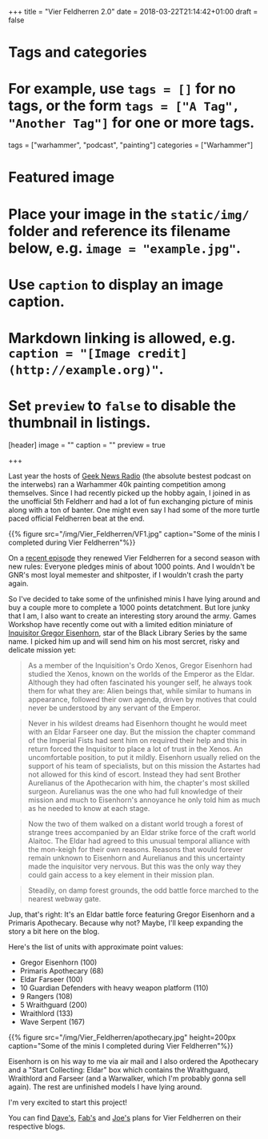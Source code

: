 +++
title = "Vier Feldherren 2.0"
date = 2018-03-22T21:14:42+01:00
draft = false

# Tags and categories
# For example, use `tags = []` for no tags, or the form `tags = ["A Tag", "Another Tag"]` for one or more tags.
tags = ["warhammer", "podcast", "painting"]
categories = ["Warhammer"]

# Featured image
# Place your image in the `static/img/` folder and reference its filename below, e.g. `image = "example.jpg"`.
# Use `caption` to display an image caption.
#   Markdown linking is allowed, e.g. `caption = "[Image credit](http://example.org)"`.
# Set `preview` to `false` to disable the thumbnail in listings.
[header]
image = ""
caption = ""
preview = true

+++

Last year the hosts of [Geek News Radio](http://www.sixgun.org) (the absolute bestest podcast on the interwebs) ran a Warhammer 40k painting competition among themselves. Since I had recently picked up the hobby again, I joined in as the unofficial 5th Feldherr and had a lot of fun exchanging picture of minis along with a ton of banter. One might even say I had some of the more turtle paced official Feldherren beat at the end.

{{% figure src="/img/Vier_Feldherren/VF1.jpg" caption="Some of the minis I completed during Vier Feldherren"%}}

On a [recent episode](http://sixgun.org/episode/gnr57/) they renewed Vier Feldherren for a second season with new rules: Everyone pledges minis of about 1000 points. And I wouldn't be GNR's most loyal memester and shitposter, if I wouldn't crash the party again.

So I've decided to take some of the unfinished minis I have lying around and buy a couple more to complete a 1000 points detatchment. But lore junky that I am, I also want to create an interesting story around the army. Games Workshop have recently come out with a limited edition miniature of [Inquisitor Gregor Eisenhorn](https://www.warhammer-community.com/2018/01/29/black-library-celebration-coming-soongw-homepage-post-3/), star of the Black Library Series by the same name. I picked him up and will send him on his most sercret, risky and delicate mission yet:


> As a member of the Inquisition's Ordo Xenos, Gregor Eisenhorn had studied the Xenos, known on the worlds of the Emperor as the Eldar. Although they had often fascinated his younger self, he always took them for what they are: Alien beings that, while similar to humans in appearance, followed their own agenda, driven by motives that could never be understood by any servant of the Emperor.

> Never in his wildest dreams had Eisenhorn thought he would meet with an Eldar Farseer one day. But the mission the chapter command of the Imperial Fists had sent him on required their help and this in return forced the Inquisitor to place a lot of trust in the Xenos. An uncomfortable position, to put it mildly. Eisenhorn usually relied on the support of his team of specialists, but on this mission the Astartes had not allowed for this kind of escort. Instead they had sent Brother Aurelianus of the Apothecarion with him, the chapter's most skilled surgeon. Aurelianus was the one who had full knowledge of their mission and much to Eisenhorn's annoyance he only told him as much as he needed to know at each stage.

> Now the two of them walked on a distant world trough a forest of strange trees accompanied by an Eldar strike force of the craft world Alaitoc. The Eldar had agreed to this unusual temporal alliance with the mon-keigh for their own reasons. Reasons that would forever remain unknown to Eisenhorn and Aurelianus and this uncertainty made the inquisitor very nervous. But this was the only way they could gain access to a key element in their mission plan.

> Steadily, on damp forest grounds, the odd battle force marched to the nearest webway gate.

Jup, that's right: It's an Eldar battle force featuring Gregor Eisenhorn and a Primaris Apothecary. Because why not? Maybe, I'll keep expanding the story a bit here on the blog.

Here's the list of units with approximate point values:

* Gregor Eisenhorn (100)
* Primaris Apothecary (68)
* Eldar Farseer (100)
* 10 Guardian Defenders with heavy weapon platform (110)
* 9 Rangers (108)
* 5 Wraithguard (200)
* Wraithlord (133)
* Wave Serpent (167)

{{% figure src="/img/Vier_Feldherren/apothecary.jpg" height=200px caption="Some of the minis I completed during Vier Feldherren"%}}



Eisenhorn is on his way to me via air mail and I also ordered the Apothecary and a "Start Collecting: Eldar" box which contains the Wraithguard, Wraithlord and Farseer (and a Warwalker, which I'm probably gonna sell again). The rest are unfinished models I have lying around.

I'm very excited to start this project!

You can find [Dave's](https://www.davidmn.org/4feldherrenround2/), [Fab's](http://hacknoir.com/m/2018/03/17/002/) and [Joe's](https://iosefward.wordpress.com/2018/03/23/vier-feldherren/) plans for Vier Feldherren on their respective blogs.


